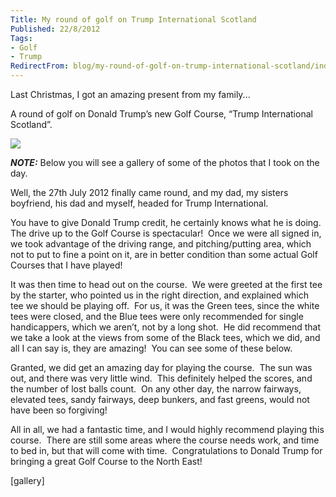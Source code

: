 ```yaml
---
Title: My round of golf on Trump International Scotland
Published: 22/8/2012
Tags:
- Golf
- Trump
RedirectFrom: blog/my-round-of-golf-on-trump-international-scotland/index.html
---
```


Last Christmas, I got an amazing present from my family...

A round of golf on Donald Trump’s new Golf Course, “Trump International Scotland”.

[![](http://www.gep13.co.uk/blog/wp-content/uploads/2012/08/WP_000300-300x225.jpg)](http://www.gep13.co.uk/blog/my-round-of-golf-on-trump-international-scotland/wp_000300.jpg/)

**_NOTE:_** Below you will see a gallery of some of the photos that I took on the day.

Well, the 27th July 2012 finally came round, and my dad, my sisters boyfriend, his dad and myself, headed for Trump International.

You have to give Donald Trump credit, he certainly knows what he is doing.  The drive up to the Golf Course is spectacular!  Once we were all signed in, we took advantage of the driving range, and pitching/putting area, which not to put to fine a point on it, are in better condition than some actual Golf Courses that I have played!

It was then time to head out on the course.  We were greeted at the first tee by the starter, who pointed us in the right direction, and explained which tee we should be playing off.  For us, it was the Green tees, since the white tees were closed, and the Blue tees were only recommended for single handicappers, which we aren’t, not by a long shot.  He did recommend that we take a look at the views from some of the Black tees, which we did, and all I can say is, they are amazing!  You can see some of these below.

Granted, we did get an amazing day for playing the course.  The sun was out, and there was very little wind.  This definitely helped the scores, and the number of lost balls count.  On any other day, the narrow fairways, elevated tees, sandy fairways, deep bunkers, and fast greens, would not have been so forgiving!

All in all, we had a fantastic time, and I would highly recommend playing this course.  There are still some areas where the course needs work, and time to bed in, but that will come with time.  Congratulations to Donald Trump for bringing a great Golf Course to the North East!

[gallery]
